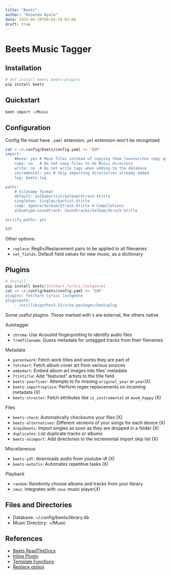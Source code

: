 ```yaml
---
title: "Beets"
author: "Rosendo Ayala"
date: 2024-04-20T09:04:10-03:00
draft: true
---
```

# Beets Music Tagger
## Installation
```bash
# dnf install beets beets-plugins
pip install beets
```

## Quickstart
```bash
beet import ~/Music
```

## Configuration
Config file must have `.yaml` extension, `yml` extension won't be recognized
```bash
cat > ~/.config/beets/config.yaml << 'EOF'
import:
    #move: yes # Move files instead of copying them (overwrites copy option)
    copy: no   # Do not copy files to de Music directory
    write: no  # Do not write tags when adding to the database
    incremental: yes # Skip importing directories already added
    log: beets.log

paths:
    # Filename format
    default: $albumartist/$album/$track-$title
    singleton: Singles/$artist-$title
    comp: $genre/$album/$track-$title # Compilations
    albumtype:soundtrack: Soundtracks/$album/$track-$title

asciify_paths: yes

EOF
```

Other options:
- `replace`: RegEx/Replacement pairs to be applied to all filenames
- `set_fields`: Default field values for new music, as a dictionary

## Plugins
```bash
# Install
pip install beets[fetchart,lyrics,lastgenre]
cat >> ~/.config/beets/config.yaml << 'EOF'
plugins: fetchart lyrics lastgenre
pluginpath:
    - /usr/lib/python3.12/site-packages/beetsplug
```

Some useful plugins. Those marked with `X` are external, the others native

Autotagger
- `chroma`: Use Acoustid fingerprinting to identify audio files
- `fromfilename`: Guess metadata for untagged tracks from their filenames

Metadata
- `parentwork`: Fetch work titles and works they are part of
- `fetchart`: Fetch album cover art from various sources
- `embedart`: Embed album art images into files’ metadata
- `ftintitle`: Add “featured” artists to the title field
- `beets-yearfixer`: Attempts to fix missing `original_year` or `year`(X)
- `beets-importreplace`: Perform regex replacements on incoming metadata (X)
- `beets-xtractor`: Fetch attributes like `is_instrumental` or `mood_happy` (X)

Files
- `beets-check`: Automatically checksums your files (X)
- `beets-alternatives`: Different versions of your songs for each device (X)
- `drop2beets`: Import singles as soon as they are dropped in a folder (X)
- `duplicates`: List duplicate tracks or albums
- `beets-noimport`: Add directories to the incremental import skip list (X)

Miscellaneous
- `beets-ydl`: downloads audio from youtube-dl (X)
- `beets-autofix`: Automates repetitive tasks (X)

Playback
- `random`: Randomly choose albums and tracks from your library
- `cmus`: Integrates with `cmus` music player(X)

## Files and Directories
- Database: ~/.config/beets/library.db
- Music Directory: ~/Music

## References
- [Beets ReadTheDocs](https://beets.readthedocs.io)
- [Inline Plugin](https://beets.readthedocs.io/en/stable/plugins/inline.html#inline-plugin)
- [Template Functions](https://beets.readthedocs.io/en/stable/reference/pathformat.html#template-functions)
- [Replace option](https://beets.readthedocs.io/en/stable/reference/config.html#replace)